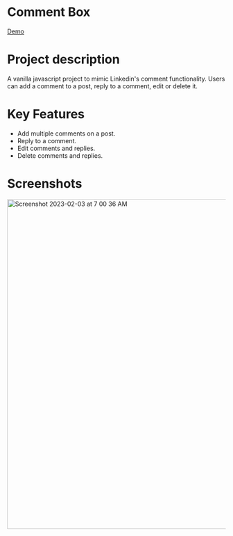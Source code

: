 # Comment Box

[Demo](https://sakshamgupta-comment-box.vercel.app)

# Project description

A vanilla javascript project to mimic Linkedin's comment functionality. Users can add a comment to a post, reply to a comment, edit or delete it.

# Key Features

- Add multiple comments on a post.
- Reply to a comment.
- Edit comments and replies.
- Delete comments and replies.

# Screenshots

<img width="759" alt="Screenshot 2023-02-03 at 7 00 36 AM" src="https://user-images.githubusercontent.com/49288222/216490259-7f84ec6c-e218-4fa5-99c1-89390fc0731f.png">
